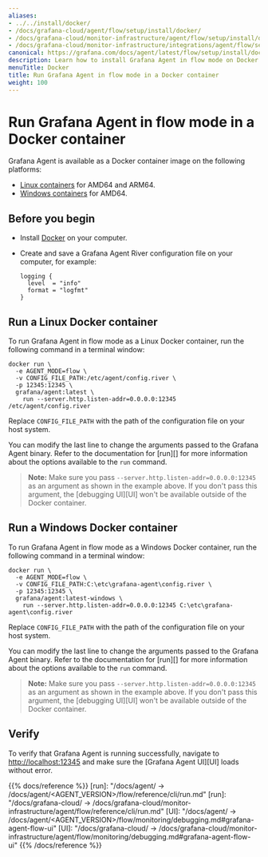 ```yaml
---
aliases:
- ../../install/docker/
- /docs/grafana-cloud/agent/flow/setup/install/docker/
- /docs/grafana-cloud/monitor-infrastructure/agent/flow/setup/install/docker/
- /docs/grafana-cloud/monitor-infrastructure/integrations/agent/flow/setup/install/docker/
canonical: https://grafana.com/docs/agent/latest/flow/setup/install/docker/
description: Learn how to install Grafana Agent in flow mode on Docker
menuTitle: Docker
title: Run Grafana Agent in flow mode in a Docker container
weight: 100
---
```


# Run Grafana Agent in flow mode in a Docker container

Grafana Agent is available as a Docker container image on the following platforms:

* [Linux containers][] for AMD64 and ARM64.
* [Windows containers][] for AMD64.

## Before you begin

* Install [Docker][] on your computer.
* Create and save a Grafana Agent River configuration file on your computer, for example:

  ```river
  logging {
    level  = "info"
    format = "logfmt"
  }
  ```

## Run a Linux Docker container

To run Grafana Agent in flow mode as a Linux Docker container, run the following command in a terminal window:

```shell
docker run \
  -e AGENT_MODE=flow \
  -v CONFIG_FILE_PATH:/etc/agent/config.river \
  -p 12345:12345 \
  grafana/agent:latest \
    run --server.http.listen-addr=0.0.0.0:12345 /etc/agent/config.river
```

Replace `CONFIG_FILE_PATH` with the path of the configuration file on your host system.

You can modify the last line to change the arguments passed to the Grafana Agent binary.
Refer to the documentation for [run][] for more information about the options available to the `run` command.

> **Note:** Make sure you pass `--server.http.listen-addr=0.0.0.0:12345` as an argument as shown in the example above.
> If you don't pass this argument, the [debugging UI][UI] won't be available outside of the Docker container.


## Run a Windows Docker container

To run Grafana Agent in flow mode as a Windows Docker container, run the following command in a terminal window:

```shell
docker run \
  -e AGENT_MODE=flow \
  -v CONFIG_FILE_PATH:C:\etc\grafana-agent\config.river \
  -p 12345:12345 \
  grafana/agent:latest-windows \
    run --server.http.listen-addr=0.0.0.0:12345 C:\etc\grafana-agent\config.river
```

Replace `CONFIG_FILE_PATH` with the path of the configuration file on your host system.

You can modify the last line to change the arguments passed to the Grafana Agent binary.
Refer to the documentation for [run][] for more information about the options available to the `run` command.


> **Note:** Make sure you pass `--server.http.listen-addr=0.0.0.0:12345` as an argument as shown in the example above.
> If you don't pass this argument, the [debugging UI][UI] won't be available outside of the Docker container.

## Verify

To verify that Grafana Agent is running successfully, navigate to <http://localhost:12345> and make sure the [Grafana Agent UI][UI] loads without error.

[Linux containers]: #run-a-linux-docker-container
[Windows containers]: #run-a-windows-docker-container
[Docker]: https://docker.io

{{% docs/reference %}}
[run]: "/docs/agent/ -> /docs/agent/<AGENT_VERSION>/flow/reference/cli/run.md"
[run]: "/docs/grafana-cloud/ -> /docs/grafana-cloud/monitor-infrastructure/agent/flow/reference/cli/run.md"
[UI]: "/docs/agent/ -> /docs/agent/<AGENT_VERSION>/flow/monitoring/debugging.md#grafana-agent-flow-ui"
[UI]: "/docs/grafana-cloud/ -> /docs/grafana-cloud/monitor-infrastructure/agent/flow/monitoring/debugging.md#grafana-agent-flow-ui"
{{% /docs/reference %}}
